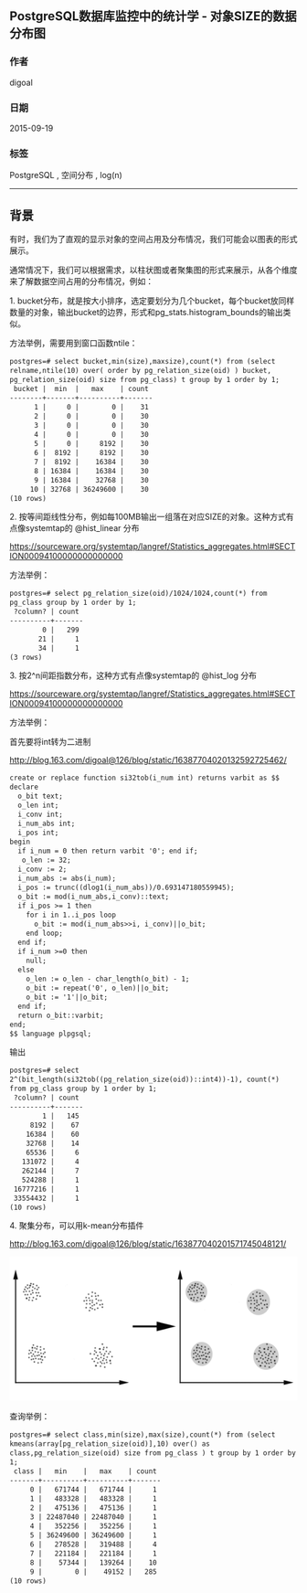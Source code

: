 ## PostgreSQL数据库监控中的统计学 - 对象SIZE的数据分布图    
                                  
### 作者                                                                               
digoal                             
                                    
### 日期                               
2015-09-19                          
                                
### 标签                             
PostgreSQL , 空间分布 , log(n)    
                                  
----                            
                                     
## 背景            
有时，我们为了直观的显示对象的空间占用及分布情况，我们可能会以图表的形式展示。  
  
通常情况下，我们可以根据需求，以柱状图或者聚集图的形式来展示，从各个维度来了解数据空间占用的分布情况，例如：  
  
1\. bucket分布，就是按大小排序，选定要划分为几个bucket，每个bucket放同样数量的对象，输出bucket的边界，形式和pg_stats.histogram_bounds的输出类似。  
  
方法举例，需要用到窗口函数ntile：  
  
```  
postgres=# select bucket,min(size),maxsize),count(*) from (select relname,ntile(10) over( order by pg_relation_size(oid) ) bucket, pg_relation_size(oid) size from pg_class) t group by 1 order by 1;  
 bucket |  min  |   max    | count   
--------+-------+----------+-------  
      1 |     0 |        0 |    31  
      2 |     0 |        0 |    30  
      3 |     0 |        0 |    30  
      4 |     0 |        0 |    30  
      5 |     0 |     8192 |    30  
      6 |  8192 |     8192 |    30  
      7 |  8192 |    16384 |    30  
      8 | 16384 |    16384 |    30  
      9 | 16384 |    32768 |    30  
     10 | 32768 | 36249600 |    30  
(10 rows)  
```  
  
2\. 按等间距线性分布，例如每100MB输出一组落在对应SIZE的对象。这种方式有点像systemtap的 @hist_linear 分布  
  
https://sourceware.org/systemtap/langref/Statistics_aggregates.html#SECTION00094100000000000000  
  
方法举例：  
  
```  
postgres=# select pg_relation_size(oid)/1024/1024,count(*) from pg_class group by 1 order by 1;  
 ?column? | count   
----------+-------  
        0 |   299  
       21 |     1  
       34 |     1  
(3 rows)  
```  
  
3\. 按2^n间距指数分布，这种方式有点像systemtap的 @hist_log 分布  
  
https://sourceware.org/systemtap/langref/Statistics_aggregates.html#SECTION00094100000000000000  
  
方法举例：  
  
首先要将int转为二进制  
  
http://blog.163.com/digoal@126/blog/static/16387704020132592725462/  
  
```  
create or replace function si32tob(i_num int) returns varbit as $$  
declare  
  o_bit text;  
  o_len int;  
  i_conv int;  
  i_num_abs int;  
  i_pos int;  
begin  
  if i_num = 0 then return varbit '0'; end if;   
   o_len := 32;  
  i_conv := 2;  
  i_num_abs := abs(i_num);  
  i_pos := trunc((dlog1(i_num_abs))/0.693147180559945);  
  o_bit := mod(i_num_abs,i_conv)::text;  
  if i_pos >= 1 then  
    for i in 1..i_pos loop  
      o_bit := mod(i_num_abs>>i, i_conv)||o_bit;  
    end loop;  
  end if;  
  if i_num >=0 then  
    null;  
  else  
    o_len := o_len - char_length(o_bit) - 1;  
    o_bit := repeat('0', o_len)||o_bit;  
    o_bit := '1'||o_bit;  
  end if;  
  return o_bit::varbit;  
end;  
$$ language plpgsql;  
```  
  
输出  
  
```  
postgres=# select 2^(bit_length(si32tob((pg_relation_size(oid))::int4))-1), count(*) from pg_class group by 1 order by 1;  
 ?column? | count   
----------+-------  
        1 |   145  
     8192 |    67  
    16384 |    60  
    32768 |    14  
    65536 |     6  
   131072 |     4  
   262144 |     7  
   524288 |     1  
 16777216 |     1  
 33554432 |     1  
(10 rows)  
```  
  
4\. 聚集分布，可以用k-mean分布插件  
  
http://blog.163.com/digoal@126/blog/static/163877040201571745048121/  
  
![pic](20150919_01_pic_001.gif)   
  
查询举例：  
  
```  
postgres=# select class,min(size),max(size),count(*) from (select kmeans(array[pg_relation_size(oid)],10) over() as class,pg_relation_size(oid) size from pg_class ) t group by 1 order by 1;  
 class |   min    |   max    | count   
-------+----------+----------+-------  
     0 |   671744 |   671744 |     1  
     1 |   483328 |   483328 |     1  
     2 |   475136 |   475136 |     1  
     3 | 22487040 | 22487040 |     1  
     4 |   352256 |   352256 |     1  
     5 | 36249600 | 36249600 |     1  
     6 |   278528 |   319488 |     4  
     7 |   221184 |   221184 |     1  
     8 |    57344 |   139264 |    10  
     9 |        0 |    49152 |   285  
(10 rows)  
```  
